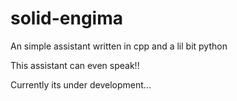 # solid-engima
An simple assistant written in cpp and a lil bit python

This assistant can even speak!!

Currently its under development...
